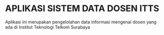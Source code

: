 # APLIKASI SISTEM DATA DOSEN ITTS
Aplikasi ini merupakan pengelolahan data informasi mengenai dosen yang ada di Institut Teknologi Telkom Surabaya

